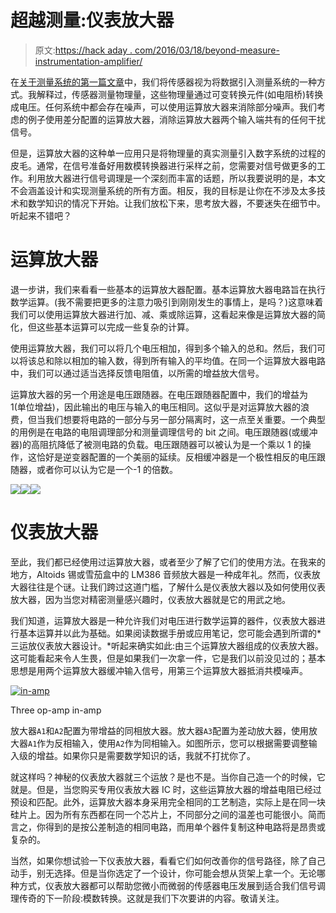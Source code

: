 # 超越测量:仪表放大器

> 原文:[https://hack aday . com/2016/03/18/beyond-measure-instrumentation-amplifier/](https://hackaday.com/2016/03/18/beyond-measure-instrumentation-amplifiers/)

在[关于测量系统的第一篇文章](http://hackaday.com/2016/03/11/beyond-measure-instrumentation-essentials/)中，我们将传感器视为将数据引入测量系统的一种方式。我解释过，传感器测量物理量，这些物理量通过可变转换元件(如电阻桥)转换成电压。任何系统中都会存在噪声，可以使用运算放大器来消除部分噪声。我们考虑的例子使用差分配置的运算放大器，消除运算放大器两个输入端共有的任何干扰信号。

但是，运算放大器的这种单一应用只是将物理量的真实测量引入数字系统的过程的皮毛。通常，在信号准备好用数模转换器进行采样之前，您需要对信号做更多的工作。利用放大器进行信号调理是一个深刻而丰富的话题，所以我要说明的是，本文不会涵盖设计和实现测量系统的所有方面。相反，我的目标是让你在不涉及太多技术和数学知识的情况下开始。让我们放松下来，思考放大器，不要迷失在细节中。听起来不错吧？

# 运算放大器

退一步讲，我们来看看一些基本的运算放大器配置。基本运算放大器电路旨在执行数学运算。(我不需要把更多的注意力吸引到刚刚发生的事情上，是吗？)这意味着我们可以使用运算放大器进行加、减、乘或除运算，这看起来像是运算放大器的简化，但这些基本运算可以完成一些复杂的计算。

使用运算放大器，我们可以将几个电压相加，得到多个输入的总和。然后，我们可以将该总和除以相加的输入数，得到所有输入的平均值。在同一个运算放大器电路中，我们可以通过适当选择反馈电阻值，以所需的增益放大信号。

运算放大器的另一个用途是电压跟随器。在电压跟随器配置中，我们的增益为 1(单位增益)，因此输出的电压与输入的电压相同。这似乎是对运算放大器的浪费，但当我们想要将电路的一部分与另一部分隔离时，这一点至关重要。一个典型的用例是在电路的电阻调理部分和测量调理信号的 bit 之间。电压跟随器(或缓冲器)的高阻抗降低了被测电路的负载。电压跟随器可以被认为是一个乘以 1 的操作，这恰好是逆变器配置的一个美丽的延续。反相缓冲器是一个极性相反的电压跟随器，或者你可以认为它是一个-1 的倍数。

[![](../Images/5976a95a9884feb57d4d2837ecf255ce.png)](https://hackaday.com/2016/03/18/beyond-measure-instrumentation-amplifiers/op-amp_buffer/)[![](../Images/6b46a79fdc626d27d2411956a3786b66.png)](https://hackaday.com/2016/03/18/beyond-measure-instrumentation-amplifiers/op-amp_inverting_buffer/)[![](../Images/192b8842c080ad2b374e88cb91849600.png)](https://hackaday.com/2016/03/18/beyond-measure-instrumentation-amplifiers/op-amp_summing/)

# 仪表放大器

至此，我们都已经使用过运算放大器，或者至少了解了它们的使用方法。在我来的地方，Altoids 锡或雪茄盒中的 LM386 音频放大器是一种成年礼。然而，仪表放大器往往是个谜。让我们跨过这道门槛，了解什么是仪表放大器以及如何使用仪表放大器，因为当您对精密测量感兴趣时，仪表放大器就是它的用武之地。

我们知道，运算放大器是一种允许我们对电压进行数学运算的器件，仪表放大器进行基本运算并以此为基础。如果阅读数据手册或应用笔记，您可能会遇到所谓的*三运放仪表放大器设计。*听起来确实如此:由三个运算放大器组成的仪表放大器。这可能看起来令人生畏，但是如果我们一次拿一件，它是我们以前没见过的；基本思想是用两个运算放大器缓冲输入信号，用第三个运算放大器抵消共模噪声。

[![in-amp](../Images/116cb4da7bc205cb5da4a9ff97572337.png)](https://hackaday.com/wp-content/uploads/2016/03/in-amp.png)

Three op-amp in-amp

放大器`A1`和`A2`配置为带增益的同相放大器。放大器`A3`配置为差动放大器，使用放大器`A1`作为反相输入，使用`A2`作为同相输入。如图所示，您可以根据需要调整输入级的增益。如果你只是需要数学知识的话，我就不打扰你了。

就这样吗？神秘的仪表放大器就三个运放？是也不是。当你自己造一个的时候，它就是。但是，当您购买专用仪表放大器 IC 时，这些运算放大器的增益电阻已经过预设和匹配。此外，运算放大器本身采用完全相同的工艺制造，实际上是在同一块硅片上。因为所有东西都在同一个芯片上，不同部分之间的温差也可能很小。简而言之，你得到的是按公差制造的相同电路，而用单个器件复制这种电路将是昂贵或复杂的。

当然，如果你想试验一下仪表放大器，看看它们如何改善你的信号路径，除了自己动手，别无选择。但是当你选定了一个设计，你可能会想从货架上拿一个。无论哪种方式，仪表放大器都可以帮助您微小而微弱的传感器电压发展到适合我们信号调理传奇的下一阶段:模数转换。这就是我们下次要讲的内容。敬请关注。